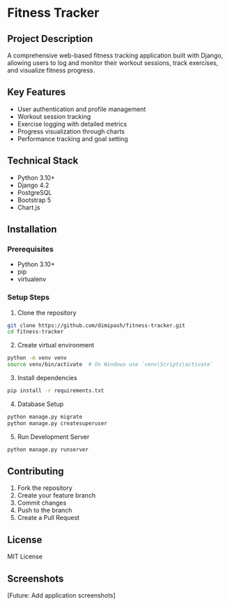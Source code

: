 # Fitness Tracker

## Project Description
A comprehensive web-based fitness tracking application built with Django, allowing users to log and monitor their workout sessions, track exercises, and visualize fitness progress.

## Key Features
- User authentication and profile management
- Workout session tracking
- Exercise logging with detailed metrics
- Progress visualization through charts
- Performance tracking and goal setting

## Technical Stack
- Python 3.10+
- Django 4.2
- PostgreSQL
- Bootstrap 5
- Chart.js

## Installation

### Prerequisites
- Python 3.10+
- pip
- virtualenv

### Setup Steps
1. Clone the repository
```bash
git clone https://github.com/dimipash/fitness-tracker.git
cd fitness-tracker
```

2. Create virtual environment
```bash
python -m venv venv
source venv/bin/activate  # On Windows use `venv\Scripts\activate`
```

3. Install dependencies
```bash
pip install -r requirements.txt
```

4. Database Setup
```bash
python manage.py migrate
python manage.py createsuperuser
```

5. Run Development Server
```bash
python manage.py runserver
```

## Contributing
1. Fork the repository
2. Create your feature branch
3. Commit changes
4. Push to the branch
5. Create a Pull Request

## License
MIT License

## Screenshots
[Future: Add application screenshots]
